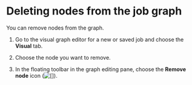 # Deleting nodes from the job graph<a name="edit-job-delete-node"></a>

You can remove nodes from the graph\.

1. Go to the visual graph editor for a new or saved job and choose the **Visual** tab\.

1. Choose the node you want to remove\.

1. In the floating toolbar in the graph editing pane, choose the **Remove node** icon \(![\[\]](http://docs.aws.amazon.com/glue/latest/ug/images/edit-toolbar-icon-remove-orig.png)\)\.